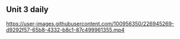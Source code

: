 ## Unit 3 daily


https://user-images.githubusercontent.com/100956350/226945269-d9292f57-65b8-4332-b8c1-87c499961355.mp4

